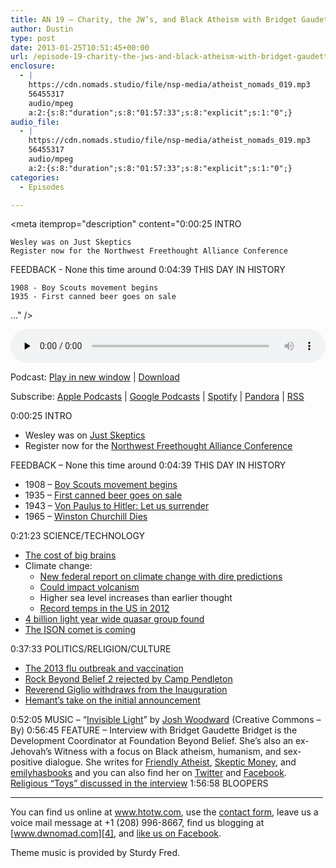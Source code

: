 ```yaml
---
title: AN 19 – Charity, the JW’s, and Black Atheism with Bridget Gaudette
author: Dustin
type: post
date: 2013-01-25T10:51:45+00:00
url: /episode-19-charity-the-jws-and-black-atheism-with-bridget-gaudette/
enclosure:
  - |
    https://cdn.nomads.studio/file/nsp-media/atheist_nomads_019.mp3
    56455317
    audio/mpeg
    a:2:{s:8:"duration";s:8:"01:57:33";s:8:"explicit";s:1:"0";}
audio_file:
  - |
    https://cdn.nomads.studio/file/nsp-media/atheist_nomads_019.mp3
    56455317
    audio/mpeg
    a:2:{s:8:"duration";s:8:"01:57:33";s:8:"explicit";s:1:"0";}
categories:
  - Episodes

---
```

<div itemscope itemtype="http://schema.org/AudioObject">
  <meta itemprop="name" content="Episode 19 – Charity, the JW’s, and Black Atheism with Bridget Gaudette" />
  
  <meta itemprop="uploadDate" content="2013-01-25T03:51:45-07:00" />
  
  <meta itemprop="encodingFormat" content="audio/mpeg" />
  
  <meta itemprop="duration" content="PT1H57M33S" />
  
  <meta itemprop="description" content="0:00:25 INTRO

 	Wesley was on Just Skeptics
 	Register now for the Northwest Freethought Alliance Conference

FEEDBACK - None this time around 0:04:39 THIS DAY IN HISTORY

 	1908 - Boy Scouts movement begins
 	1935 - First canned beer goes on sale
 ..." />
  
  <meta itemprop="contentUrl" content="https://dts.podtrac.com/redirect.mp3/cdn.nomads.studio/file/nsp-media/atheist_nomads_019.mp3" />
  
  <meta itemprop="contentSize" content="53.8" />
  </p> 
  
  <div class="powerpress_player" id="powerpress_player_8274">
    <audio class="wp-audio-shortcode" id="audio-5219-18" preload="none" style="width: 100%;" controls="controls"><source type="audio/mpeg" src="https://dts.podtrac.com/redirect.mp3/cdn.nomads.studio/file/nsp-media/atheist_nomads_019.mp3?_=18" /><a href="https://dts.podtrac.com/redirect.mp3/cdn.nomads.studio/file/nsp-media/atheist_nomads_019.mp3">https://dts.podtrac.com/redirect.mp3/cdn.nomads.studio/file/nsp-media/atheist_nomads_019.mp3</a></audio>
  </div>
</div>

<p class="powerpress_links powerpress_links_mp3">
  Podcast: <a href="https://dts.podtrac.com/redirect.mp3/cdn.nomads.studio/file/nsp-media/atheist_nomads_019.mp3" class="powerpress_link_pinw" target="_blank" title="Play in new window" onclick="return powerpress_pinw('https://htotw.com/?powerpress_pinw=5219-podcast');" rel="nofollow">Play in new window</a> | <a href="https://dts.podtrac.com/redirect.mp3/cdn.nomads.studio/file/nsp-media/atheist_nomads_019.mp3" class="powerpress_link_d" title="Download" rel="nofollow" download="atheist_nomads_019.mp3">Download</a>
</p>

<p class="powerpress_links powerpress_subscribe_links">
  Subscribe: <a href="https://podcasts.apple.com/us/podcast/humanists-take-on-the-world/id530050098?mt=2&ls=1" class="powerpress_link_subscribe powerpress_link_subscribe_itunes" target="_blank" title="Subscribe on Apple Podcasts" rel="nofollow">Apple Podcasts</a> | <a href="https://www.google.com/podcasts?feed=aHR0cDovL2F0aGVpc3Rub21hZHMubGlic3luLmNvbS9yc3M%3D" class="powerpress_link_subscribe powerpress_link_subscribe_googleplay" target="_blank" title="Subscribe on Google Podcasts" rel="nofollow">Google Podcasts</a> | <a href="https://open.spotify.com/show/3LzK2xZGike6Tc1GEMtMbr?si=LieN9SNuTpq96smuaUsH8A" class="powerpress_link_subscribe powerpress_link_subscribe_spotify" target="_blank" title="Subscribe on Spotify" rel="nofollow">Spotify</a> | <a href="https://www.pandora.com/podcast/atheist-nomads/PC:10122?corr=62071012&part=ug" class="powerpress_link_subscribe powerpress_link_subscribe_pandora" target="_blank" title="Subscribe on Pandora" rel="nofollow">Pandora</a> | <a href="https://htotw.com/feed/podcast/" class="powerpress_link_subscribe powerpress_link_subscribe_rss" target="_blank" title="Subscribe via RSS" rel="nofollow">RSS</a>
</p>

0:00:25 INTRO

  * Wesley was on <a href="http://www.gmskeptics.org/?p=950" target="_blank" rel="noopener">Just Skeptics</a>
  * Register now for the <a href="http://www.nwfreethought.org" target="_blank" rel="noopener">Northwest Freethought Alliance Conference</a>

FEEDBACK &#8211; None this time around 0:04:39 THIS DAY IN HISTORY

  * 1908 &#8211; <a href="http://www.history.com/this-day-in-history/boy-scouts-movement-begins" target="_blank" rel="noopener">Boy Scouts movement begins</a>
  * 1935 &#8211; <a href="http://www.history.com/this-day-in-history/first-canned-beer-goes-on-sale" target="_blank" rel="noopener">First canned beer goes on sale</a>
  * 1943 &#8211; <a href="http://www.history.com/this-day-in-history/von-paulus-to-hitler-let-us-surrender" target="_blank" rel="noopener">Von Paulus to Hitler: Let us surrender</a>
  * 1965 &#8211; <a href="http://www.history.com/this-day-in-history/winston-churchill-dies" target="_blank" rel="noopener">Winston Churchill Dies</a>

0:21:23 SCIENCE/TECHNOLOGY

  * <a href="http://www.tgdaily.com/general-science-brief/68506-brainy-guppies-show-evolutionary-tradeoff" target="_blank" rel="noopener">The cost of big brains</a>
  * Climate change: 
      * <a href="http://thehill.com/blogs/e2-wire/e2-wire/276769-federal-report-finding-unambiguous-warming-fuels-calls-for-tougher-action" target="_blank" rel="noopener">New federal report on climate change with dire predictions</a>
      * <a href="http://www.scientificamerican.com/article.cfm?id=climate-change-may-increase" target="_blank" rel="noopener">Could impact volcanism</a>
      * Higher sea level increases than earlier thought
      * <a href="http://www.sciencerecorder.com/news/record-2012-temperatures-in-u-s-provide-evidence-of-global-warming/" target="_blank" rel="noopener">Record temps in the US in 2012</a>
  * <a href="http://news.nationalgeographic.com/news/2013/01/130111-quasar-biggest-thing-universe-science-space-evolution/" target="_blank" rel="noopener">4 billion light year wide quasar group found</a>
  * <a href="http://oswego.patch.com/articles/news-comet-ison-could-make-skywatchers-year-in-2013-16d5991e" target="_blank" rel="noopener">The ISON comet is coming</a>

0:37:33 POLITICS/RELIGION/CULTURE

  * <a href="http://www.foxnews.com/health/2013/01/10/flu-outbreak-why-are-so-many-not-getting-vaccinated/" target="_blank" rel="noopener">The 2013 flu outbreak and vaccination</a>
  * <a href="http://freethoughtblogs.com/rockbeyondbelief/2013/01/10/atheist-festival-resubmits-after-marine-corps-rejection/" target="_blank" rel="noopener">Rock Beyond Belief 2 rejected by Camp Pendleton</a>
  * <a href="http://www.nytimes.com/2013/01/11/us/politics/minister-withdraws-from-inaugural-program-after-controversy-over-comments-on-gay-rights.html" target="_blank" rel="noopener">Reverend Giglio withdraws from the Inauguration</a>
  * <a href="http://www.patheos.com/blogs/friendlyatheist/2013/01/09/louie-giglio-who-thinks-laminin-molecules-prove-christianity-is-true-will-deliver-obamas-inauguration-benediction/" target="_blank" rel="noopener">Hemant&#8217;s take on the initial announcement</a>

0:52:05 MUSIC &#8211; &#8220;<a href="http://www.joshwoodward.com/song/InvisibleLight" target="_blank" rel="noopener">Invisible Light</a>&#8221; by <a href="http://www.joshwoodward.com/" target="_blank" rel="noopener">Josh Woodward</a> (Creative Commons &#8211; By) 0:56:45 FEATURE &#8211; Interview with Bridget Gaudette Bridget is the Development Coordinator at Foundation Beyond Belief. She&#8217;s also an ex-Jehovah&#8217;s Witness with a focus on Black atheism, humanism, and sex-positive dialogue. She writes for <a href="http://www.patheos.com/blogs/friendlyatheist/" target="_blank" rel="noopener">Friendly Atheist</a>, <a href="http://www.skepticmoney.com/" target="_blank" rel="noopener">Skeptic Money</a>, and [emilyhasbooks][1] and you can also find her on [Twitter][2] and [Facebook][3]. <a href="http://divine-interventions.com/religioustoys.php#babyjesus" target="_blank" rel="noopener">Religious “Toys” discussed in the interview</a> 1:56:58 BLOOPERS

<hr width="500" />

You can find us online at <a href="https://www.htotw.com/" target="_blank" rel="noopener">www.htotw.com</a>, use the [contact form](https://htotw.com/contact), leave us a voice mail message at +1 (208) 996-8667, find us blogging at [www.dwnomad.com][4], and <a href="https://htotw.com/facebook" target="_blank" rel="noopener">like us on Facebook</a>.

Theme music is provided by Sturdy Fred.

 [1]: http://www.emilyhasbooks.com/
 [2]: https://twitter.com/BridgetGaudette
 [3]: https://www.facebook.com/bridgetgaudette?fref=ts
 [4]: http://www.dwnomad.com/